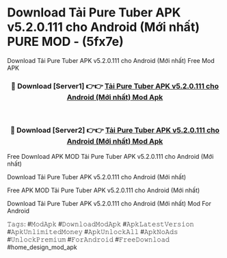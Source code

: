 # Download Tải Pure Tuber APK v5.2.0.111 cho Android (Mới nhất) PURE MOD - (5fx7e)
Download Tải Pure Tuber APK v5.2.0.111 cho Android (Mới nhất) Free Mod APK

<div align="center">
<h3>🔴 Download [Server1] 👉👉 <a href="https://apk-comot.site?title=Tải_Pure_Tuber_APK_v5.2.0.111_cho_Android_(Mới_nhất)">Tải Pure Tuber APK v5.2.0.111 cho Android (Mới nhất) Mod Apk</a></h3><br>

<h3>🔴 Download [Server2] 👉👉 <a href="https://apk-comot.site?title=Tải_Pure_Tuber_APK_v5.2.0.111_cho_Android_(Mới_nhất)">Tải Pure Tuber APK v5.2.0.111 cho Android (Mới nhất) Mod Apk</a></h3>
</div>


Free Download APK MOD Tải Pure Tuber APK v5.2.0.111 cho Android (Mới nhất)

Download Tải Pure Tuber APK v5.2.0.111 cho Android (Mới nhất) 

Free APK MOD Tải Pure Tuber APK v5.2.0.111 cho Android (Mới nhất) 

Download Tải Pure Tuber APK v5.2.0.111 cho Android (Mới nhất) Mod For Android

𝚃𝚊𝚐𝚜: #𝙼𝚘𝚍𝙰𝚙𝚔 #𝙳𝚘𝚠𝚗𝚕𝚘𝚊𝚍𝙼𝚘𝚍𝙰𝚙𝚔 #𝙰𝚙𝚔𝙻𝚊𝚝𝚎𝚜𝚝𝚅𝚎𝚛𝚜𝚒𝚘𝚗 #𝙰𝚙𝚔𝚄𝚗𝚕𝚒𝚖𝚒𝚝𝚎𝚍𝙼𝚘𝚗𝚎𝚢 #𝙰𝚙𝚔𝚄𝚗𝚕𝚘𝚌𝚔𝙰𝚕𝚕 #𝙰𝚙𝚔𝙽𝚘𝙰𝚍𝚜 #𝚄𝚗𝚕𝚘𝚌𝚔𝙿𝚛𝚎𝚖𝚒𝚞𝚖 #𝙵𝚘𝚛𝙰𝚗𝚍𝚛𝚘𝚒𝚍 #𝙵𝚛𝚎𝚎𝙳𝚘𝚠𝚗𝚕𝚘𝚊𝚍 #home_design_mod_apk